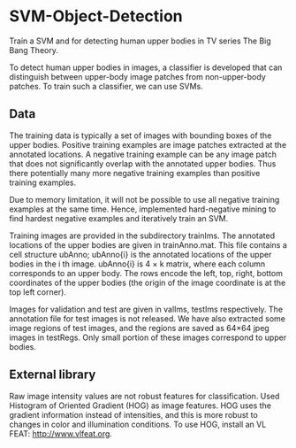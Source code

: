 # SVM-Object-Detection
Train a SVM and for detecting human upper bodies in TV series The Big Bang Theory.

To detect human upper bodies in images, a classifier is developed that can distinguish between upper-body
image patches from non-upper-body patches. To train such a classifier, we can use SVMs. 

## Data
The training data is typically a set of images with bounding boxes of the upper bodies. Positive training examples are image patches extracted at the annotated locations. A negative training example can be any image patch that does not significantly overlap with the annotated upper bodies. Thus there potentially many more negative training examples than positive training examples. 

Due to memory limitation, it will not be possible to use all negative training examples at the same time. Hence, implemented hard-negative mining to find hardest negative examples and iteratively train an SVM.

Training images are provided in the subdirectory trainIms. The annotated locations of the upper bodies are given in trainAnno.mat. This file contains a cell structure ubAnno; ubAnno{i} is the annotated locations of the upper bodies in the i th image. ubAnno{i} is 4 × k matrix, where each column corresponds to an upper body. The rows encode the left, top, right, bottom coordinates of the upper bodies (the origin of the image coordinate is at the top left corner).

Images for validation and test are given in valIms, testIms respectively. The annotation file for test images is not released. We have also extracted some image regions of test images, and the regions are saved as 64×64 jpeg images in testRegs. Only small portion of these images correspond to upper bodies.

## External library
Raw image intensity values are not robust features for classification. Used Histogram of Oriented Gradient (HOG) as image features. HOG uses the gradient information instead of intensities, and this is more robust to changes in color and illumination conditions. 
To use HOG, install an VL FEAT: http://www.vlfeat.org. 
